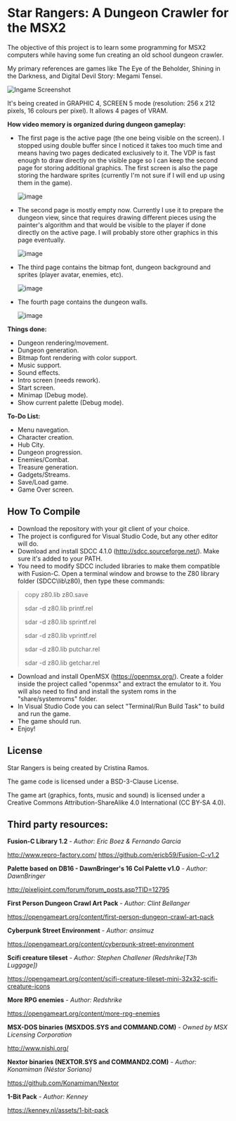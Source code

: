 # Star Rangers: A Dungeon Crawler for the MSX2

The objective of this project is to learn some programming for MSX2 computers while having some fun creating an old school dungeon crawler.

My primary references are games like The Eye of the Beholder, Shining in the Darkness, and Digital Devil Story: Megami Tensei.

![Ingame Screenshot](https://pbs.twimg.com/media/E9gUsnaXoAAozWR?format=jpg&name=small)

It's being created in GRAPHIC 4, SCREEN 5 mode (resolution: 256 x 212 pixels, 16 colours per pixel). It allows 4 pages of VRAM.

**How video memory is organized during dungeon gameplay:**
* The first page is the active page (the one being visible on the screen). I stopped using double buffer since I noticed it takes too much time and means having two pages dedicated exclusively to it. The VDP is fast enough to draw directly on the visible page so I can keep the second page for storing additional graphics. The first screen is also the page storing the hardware sprites (currently I'm not sure if I will end up using them in the game).
  
  ![image](https://github.com/SaffronCR/msx-rpg/assets/11486276/792fd0d8-e344-4bc3-8779-1c75b947e412)
  
* The second page is mostly empty now. Currently I use it to prepare the dungeon view, since that requires drawing different pieces using the painter's algorithm and that would be visible to the player if done directly on the active page. I will probably store other graphics in this page eventually.
  
  ![image](https://github.com/SaffronCR/msx-rpg/assets/11486276/4e269d30-df6b-4506-8b80-f424637695e8)
  
* The third page contains the bitmap font, dungeon background and sprites (player avatar, enemies, etc).
  
  ![image](https://github.com/SaffronCR/msx-rpg/assets/11486276/eaea825a-8ed9-4b7e-9eca-62f16473ea79)
  
* The fourth page contains the dungeon walls.
  
  ![image](https://github.com/SaffronCR/msx-rpg/assets/11486276/fceecb6d-51a5-4e12-85c6-8b5e01a89d96)

**Things done:**
* Dungeon rendering/movement.
* Dungeon generation.
* Bitmap font rendering with color support.
* Music support.
* Sound effects.
* Intro screen (needs rework).
* Start screen.
* Minimap (Debug mode).
* Show current palette (Debug mode).

**To-Do List:**
* Menu navegation.
* Character creation.
* Hub City.
* Dungeon progression.
* Enemies/Combat.
* Treasure generation.
* Gadgets/Streams.
* Save/Load game.
* Game Over screen.

## How To Compile

* Download the repository with your git client of your choice.
* The project is configured for Visual Studio Code, but any other editor will do.
* Download and install SDCC 4.1.0 (http://sdcc.sourceforge.net/). Make sure it's added to your PATH.
* You need to modify SDCC included libraries to make them compatible with Fusion-C. Open a terminal window and browse to the Z80 library folder (SDCC\lib\z80), then type these commands:
> copy z80.lib z80.save
>
> sdar -d z80.lib printf.rel
>
> sdar -d z80.lib sprintf.rel
>
> sdar -d z80.lib vprintf.rel
>
> sdar -d z80.lib putchar.rel
>
> sdar -d z80.lib getchar.rel
* Download and install OpenMSX (https://openmsx.org/). Create a folder inside the project called "openmsx" and extract the emulator to it. You will also need to find and install the system roms in the "share/systemroms" folder.
* In Visual Studio Code you can select "Terminal/Run Build Task" to build and run the game.
* The game should run.
* Enjoy!

## License

Star Rangers is being created by Cristina Ramos.

The game code is licensed under a BSD-3-Clause License.

The game art (graphics, fonts, music and sound) is licensed under a Creative Commons Attribution-ShareAlike 4.0 International (CC BY-SA 4.0).

## Third party resources:
**Fusion-C Library 1.2**
*- Author: Eric Boez & Fernando Garcia*

http://www.repro-factory.com/
https://github.com/ericb59/Fusion-C-v1.2

**Palette based on DB16 - DawnBringer's 16 Col Palette v1.0**
*- Author: DawnBringer*

http://pixeljoint.com/forum/forum_posts.asp?TID=12795

**First Person Dungeon Crawl Art Pack**
*- Author: Clint Bellanger*

https://opengameart.org/content/first-person-dungeon-crawl-art-pack

**Cyberpunk Street Environment**
*- Author: ansimuz*

https://opengameart.org/content/cyberpunk-street-environment

**Scifi creature tileset**
*- Author: Stephen Challener (Redshrike[T3h Luggage])*

https://opengameart.org/content/scifi-creature-tileset-mini-32x32-scifi-creature-icons

**More RPG enemies**
*- Author: Redshrike*

https://opengameart.org/content/more-rpg-enemies

**MSX-DOS binaries (MSXDOS.SYS and COMMAND.COM)**
*- Owned by MSX Licensing Corporation*

http://www.nishi.org/

**Nextor binaries (NEXTOR.SYS and COMMAND2.COM)**
*- Author: Konamiman (Néstor Soriano)*

https://github.com/Konamiman/Nextor

**1-Bit Pack**
*- Author: Kenney*

https://kenney.nl/assets/1-bit-pack

